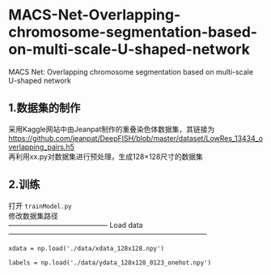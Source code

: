 # MACS-Net-Overlapping-chromosome-segmentation-based-on-multi-scale-U-shaped-network
MACS Net: Overlapping chromosome segmentation based on multi-scale U-shaped network

## 1.数据集的制作
采用Kaggle网站中由Jeanpat制作的重叠染色体数据集，其链接为  
https://github.com/jeanpat/DeepFISH/blob/master/dataset/LowRes_13434_overlapping_pairs.h5  
再利用xx.py对数据集进行预处理，生成128×128尺寸的数据集  

## 2.训练  
打开 `trainModel.py`  
修改数据集路径  
—————————————— Load data ————————————————————————————  
```
xdata = np.load('./data/xdata_128x128.npy')  
```
```
labels = np.load('./data/ydata_128x128_0123_onehot.npy')  
```
